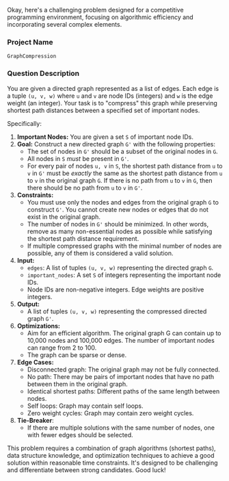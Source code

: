 Okay, here's a challenging problem designed for a competitive programming environment, focusing on algorithmic efficiency and incorporating several complex elements.

### Project Name

```
GraphCompression
```

### Question Description

You are given a directed graph represented as a list of edges. Each edge is a tuple `(u, v, w)` where `u` and `v` are node IDs (integers) and `w` is the edge weight (an integer).  Your task is to "compress" this graph while preserving shortest path distances between a specified set of important nodes.

Specifically:

1.  **Important Nodes:** You are given a set `S` of important node IDs.
2.  **Goal:** Construct a new directed graph `G'` with the following properties:
    *   The set of nodes in `G'` should be a subset of the original nodes in `G`.
    *   All nodes in `S` *must* be present in `G'`.
    *   For every pair of nodes `u, v` in `S`, the shortest path distance from `u` to `v` in `G'` must be *exactly* the same as the shortest path distance from `u` to `v` in the original graph `G`.  If there is no path from `u` to `v` in `G`, then there should be no path from `u` to `v` in `G'`.
3.  **Constraints:**
    *   You must use only the nodes and edges from the original graph `G` to construct `G'`. You cannot create new nodes or edges that do not exist in the original graph.
    *   The number of nodes in `G'` should be minimized. In other words, remove as many non-essential nodes as possible while satisfying the shortest path distance requirement.
    *   If multiple compressed graphs with the minimal number of nodes are possible, any of them is considered a valid solution.
4.  **Input:**
    *   `edges`: A list of tuples `(u, v, w)` representing the directed graph `G`.
    *   `important_nodes`: A set `S` of integers representing the important node IDs.
    *   Node IDs are non-negative integers. Edge weights are positive integers.
5.  **Output:**
    *   A list of tuples `(u, v, w)` representing the compressed directed graph `G'`.
6. **Optimizations:**
    * Aim for an efficient algorithm. The original graph G can contain up to 10,000 nodes and 100,000 edges. The number of important nodes can range from 2 to 100.
    * The graph can be sparse or dense.
7. **Edge Cases:**
    * Disconnected graph: The original graph may not be fully connected.
    * No path: There may be pairs of important nodes that have no path between them in the original graph.
    * Identical shortest paths: Different paths of the same length between nodes.
    * Self loops: Graph may contain self loops.
    * Zero weight cycles: Graph may contain zero weight cycles.
8. **Tie-Breaker**:
    * If there are multiple solutions with the same number of nodes, one with fewer edges should be selected.

This problem requires a combination of graph algorithms (shortest paths), data structure knowledge, and optimization techniques to achieve a good solution within reasonable time constraints. It's designed to be challenging and differentiate between strong candidates. Good luck!
